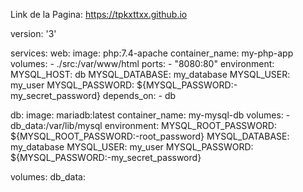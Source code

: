Link de la Pagina: 
https://tpkxttxx.github.io


version: '3'

services:
  web:
    image: php:7.4-apache
    container_name: my-php-app
    volumes:
      - ./src:/var/www/html
    ports:
      - "8080:80"
    environment:
      MYSQL_HOST: db
      MYSQL_DATABASE: my_database
      MYSQL_USER: my_user
      MYSQL_PASSWORD: ${MYSQL_PASSWORD:-my_secret_password}
    depends_on:
      - db

  db:
    image: mariadb:latest
    container_name: my-mysql-db
    volumes:
      - db_data:/var/lib/mysql
    environment:
      MYSQL_ROOT_PASSWORD: ${MYSQL_ROOT_PASSWORD:-root_password}
      MYSQL_DATABASE: my_database
      MYSQL_USER: my_user
      MYSQL_PASSWORD: ${MYSQL_PASSWORD:-my_secret_password}

volumes:
  db_data:

